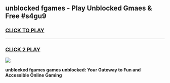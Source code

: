 
## unblocked fgames - Play Unblocked Gmaes & Free #s4gu9
<h3>
<a href="https://news.freeplayer.one?title=unblocked_fgames&ref=03M">CLICK TO PLAY</a></h3>
<hr>

<h3>
<a href="https://news.freeplayer.one?title=unblocked_fgames&ref=03M">CLICK 2 PLAY</a>
  
</h3>

<a href="https://news.freeplayer.one?title=unblocked_fgames&ref=03M"><img src="https://clearcache.store/games.png"></a>


**unblocked fgames games unblocked: Your Gateway to Fun and Accessible Online Gaming**

